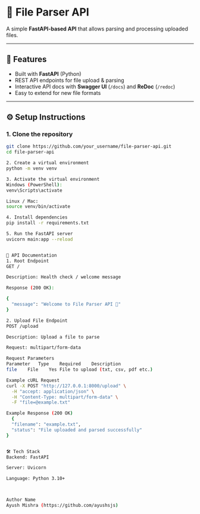 # 📂 File Parser API  

A simple **FastAPI-based API** that allows parsing and processing uploaded files.  

---

## 🚀 Features  
- Built with **FastAPI** (Python)  
- REST API endpoints for file upload & parsing  
- Interactive API docs with **Swagger UI** (`/docs`) and **ReDoc** (`/redoc`)  
- Easy to extend for new file formats  

---

## ⚙️ Setup Instructions  

### 1. Clone the repository  
```bash
git clone https://github.com/your_username/file-parser-api.git
cd file-parser-api

2. Create a virtual environment
python -m venv venv

3. Activate the virtual environment
Windows (PowerShell):
venv\Scripts\activate

Linux / Mac:
source venv/bin/activate

4. Install dependencies
pip install -r requirements.txt

5. Run the FastAPI server
uvicorn main:app --reload


📘 API Documentation
1. Root Endpoint
GET /

Description: Health check / welcome message

Response (200 OK):

{
  "message": "Welcome to File Parser API 🚀"
}

2. Upload File Endpoint
POST /upload

Description: Upload a file to parse

Request: multipart/form-data

Request Parameters
Parameter	Type	Required	Description
file	File	Yes	File to upload (txt, csv, pdf etc.)

Example cURL Request
curl -X POST "http://127.0.0.1:8000/upload" \
  -H "accept: application/json" \
  -H "Content-Type: multipart/form-data" \
  -F "file=@example.txt"

Example Response (200 OK)
  {
  "filename": "example.txt",
  "status": "File uploaded and parsed successfully"
}


🛠️ Tech Stack
Backend: FastAPI

Server: Uvicorn

Language: Python 3.10+



Author Name
Ayush Mishra (https://github.com/ayushsjs)
